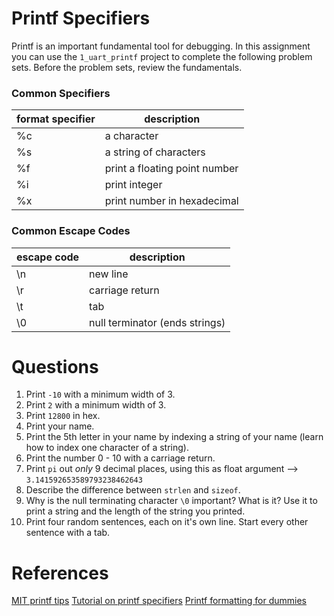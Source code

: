# Printf Specifiers
Printf is an important fundamental tool for debugging. In this assignment you can use the `1_uart_printf` project to complete the following problem sets. Before the problem sets, review the fundamentals.

### Common Specifiers
| format specifier | description                   | 
|------------------|-------------------------------|
| %c               | a character                   |  
| %s               | a string of characters        | 
| %f               | print a floating point number |
| %i | print integer |
| %x | print number in hexadecimal |

### Common Escape Codes
| escape code | description                   | 
|------------------|-------------------------------|
| \n             | new line                |  
| \r             | carriage return     | 
| \t | tab |
| \0 | null terminator (ends strings) |

# Questions
1. Print `-10` with a minimum width of 3.
2. Print `2` with a minimum width of 3.
3. Print `12800` in hex. 
4. Print your name.
5. Print the 5th letter in your name by indexing a string of your name (learn how to index one character of a string).  
6. Print the number 0 - 10 with a carriage return.
7. Print `pi` out *only* 9 decimal places, using this as float argument --> `3.141592653589793238462643`
8. Describe the difference between `strlen` and `sizeof`.
9. Why is the null terminating character `\0` important? What is it? Use it to print a string and the length of the string you printed. 
10. Print four random sentences, each on it's own line. Start every other sentence with a tab.

# References
[MIT printf tips](http://web.mit.edu/10.001/Web/Course_Notes/c_Notes/tips_printf.html)
[Tutorial on printf specifiers](https://alvinalexander.com/programming/printf-format-cheat-sheet/)
[Printf formatting for dummies](https://www.dummies.com/programming/c/how-to-format-with-printf-in-c-programming/)
